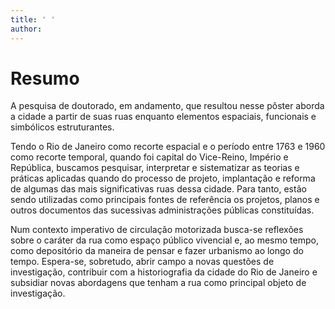 ```yaml
---
title: ' '
author: 
---
```


# Resumo

A pesquisa de doutorado, em andamento, que resultou nesse pôster aborda
a cidade a partir de suas ruas enquanto elementos espaciais, funcionais
e simbólicos estruturantes.

Tendo o Rio de Janeiro como recorte espacial e o período entre 1763 e
1960 como recorte temporal, quando foi capital do Vice-Reino, Império e
República, buscamos pesquisar, interpretar e sistematizar as teorias e
práticas aplicadas quando do processo de projeto, implantação e reforma
de algumas das mais significativas ruas dessa cidade. Para tanto, estão
sendo utilizadas como principais fontes de referência os projetos,
planos e outros documentos das sucessivas administrações públicas
constituídas.

Num contexto imperativo de circulação motorizada busca-se reflexões
sobre o caráter da rua como espaço público vivencial e, ao mesmo tempo,
como depositório da maneira de pensar e fazer urbanismo ao longo do
tempo. Espera-se, sobretudo, abrir campo a novas questões de
investigação, contribuir com a historiografia da cidade do Rio de
Janeiro e subsidiar novas abordagens que tenham a rua como principal
objeto de investigação.
